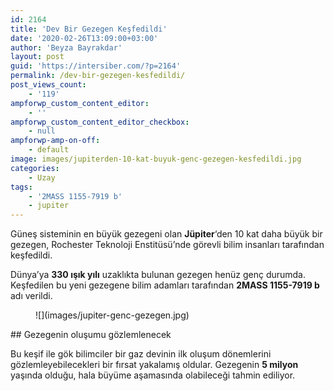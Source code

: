 ```yaml
---
id: 2164
title: 'Dev Bir Gezegen Keşfedildi'
date: '2020-02-26T13:09:00+03:00'
author: 'Beyza Bayrakdar'
layout: post
guid: 'https://intersiber.com/?p=2164'
permalink: /dev-bir-gezegen-kesfedildi/
post_views_count:
    - '119'
ampforwp_custom_content_editor:
    - ''
ampforwp_custom_content_editor_checkbox:
    - null
ampforwp-amp-on-off:
    - default
image: images/jupiterden-10-kat-buyuk-genc-gezegen-kesfedildi.jpg
categories:
    - Uzay
tags:
    - '2MASS 1155-7919 b'
    - jupiter
---
```


Güneş sisteminin en büyük gezegeni olan **Jüpiter**‘den 10 kat daha büyük bir gezegen, Rochester Teknoloji Enstitüsü’nde görevli bilim insanları tarafından keşfedildi.

Dünya’ya **330 ışık yılı** uzaklıkta bulunan gezegen henüz genç durumda. Keşfedilen bu yeni gezegene bilim adamları tarafından **2MASS 1155-7919 b** adı verildi.

<figure class="wp-block-image size-large">![](images/jupiter-genc-gezegen.jpg)</figure>## Gezegenin oluşumu gözlemlenecek

Bu keşif ile gök bilimciler bir gaz devinin ilk oluşum dönemlerini gözlemleyebilecekleri bir fırsat yakalamış oldular. Gezegenin **5 milyon** yaşında olduğu, hala büyüme aşamasında olabileceği tahmin ediliyor.